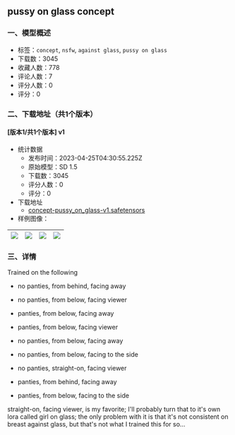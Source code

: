 ## pussy on glass concept
### 一、模型概述

- 标签：`concept`, `nsfw`, `against glass`, `pussy on glass`
- 下载数：3045
- 收藏人数：778
- 评论人数：7
- 评分人数：0
- 评分：0

### 二、下载地址（共1个版本）

#### [版本1/共1个版本] v1

- 统计数据
  - 发布时间：2023-04-25T04:30:55.225Z
  - 原始模型：SD 1.5
  - 下载数：3045
  - 评分人数：0
  - 评分：0
- 下载地址
  - [concept-pussy_on_glass-v1.safetensors](https://civitai.com/api/download/models/54694)
- 样例图像：

| <img src="https://image.civitai.com/xG1nkqKTMzGDvpLrqFT7WA/6bf50d87-4644-4b8e-f854-24849bb90600/width=450/591775.jpeg" /> | <img src="https://image.civitai.com/xG1nkqKTMzGDvpLrqFT7WA/be47b097-725d-43a0-abee-f714d3b20100/width=450/591862.jpeg" /> | <img src="https://image.civitai.com/xG1nkqKTMzGDvpLrqFT7WA/69c5adde-efd0-4197-d15b-ff4b96e7a700/width=450/591787.jpeg" /> | <img src="https://image.civitai.com/xG1nkqKTMzGDvpLrqFT7WA/6341d3f8-95fd-4f52-8a5b-af85145e0700/width=450/591771.jpeg" /> |
| ---- | ---- | ---- | ---- |


### 三、详情
<p>Trained on the following</p><ul><li><p>no panties, from behind, facing away</p></li><li><p>no panties, from below, facing viewer</p></li><li><p>panties, from below, facing away</p></li><li><p>panties, from below, facing viewer</p></li><li><p>no panties, from below, facing away</p></li><li><p>no panties, from below, facing to the side</p></li><li><p>no panties, straight-on, facing viewer</p></li><li><p>panties, from behind, facing away</p></li><li><p>panties, from below, facing to the side</p></li></ul><p>straight-on, facing viewer, is my favorite; I'll probably turn that to it's own lora called girl on glass; the only problem with it is that it's not consistent on breast against glass, but that's not what I trained this for so...</p>